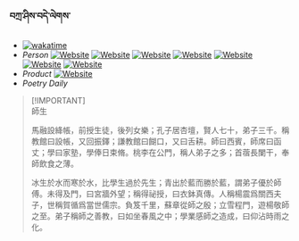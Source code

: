 ### བཀྲ་ཤིས་བདེ་ལེགས་ 
- [![wakatime](https://wakatime.com/badge/user/5043ee4a-e361-4607-9d47-d557f2005d05.svg)](https://wakatime.com/@5043ee4a-e361-4607-9d47-d557f2005d05) 
- _Person_	[![Website](https://img.shields.io/website?label=&up_color=orange&up_message=Tianchi&url=https%3A%2F%2Fshields.io)](https://tianchi.aliyun.com/home/science/scienceDetail?userId=1095279182618)	[![Website](https://img.shields.io/website?label=&up_color=violet&up_message=AIstudio&url=https%3A%2F%2Fshields.io)](https://aistudio.baidu.com/aistudio/personalcenter/thirdview/979775)	[![Website](https://img.shields.io/website?label=&up_color=blue&up_message=Kaggle&url=https%3A%2F%2Fshields.io)](https://www.kaggle.com/ivanxu/)	[![Website](https://img.shields.io/website?label=&up_color=gay&up_message=Yuque&url=https%3A%2F%2Fshields.io)](https://www.yuque.com/ivanaxu)	[![Website](https://img.shields.io/website?label=&up_color=brown&up_message=Leetcode&url=https%3A%2F%2Fshields.io)](https://leetcode.cn/u/ivanaxu)	[![Website](https://img.shields.io/website?label=&up_color=red&up_message=Gitee&url=https%3A%2F%2Fshields.io)](https://gitee.com/IvanaXu)	[![Website](https://img.shields.io/website?label=&up_color=yellow&up_message=Monkeytype&url=https%3A%2F%2Fshields.io)](https://monkeytype.com/profile/IvanaXu) 
- _Product_	[![Website](https://img.shields.io/website?label=alpha&up_color=blue&up_message=EDA&url=https%3A%2F%2Fshields.io)](http://eda.tangjt.cn/) 
- _Poetry Daily_ 

> [!IMPORTANT]\
> 師生
> 
> 馬融設絳帳，前授生徒，後列女樂；孔子居杏壇，賢人七十，弟子三千。稱教館曰設帳，又回振鐸；謙教館曰餬口，又曰舌耕。師曰西賓，師席曰函丈；學曰家塾，學俸日束脩。桃李在公門，稱人弟子之多；首蓿長闌干，奉師飲食之薄。
> 
> 冰生於水而寒於水，比學生過於先生；青出於藍而勝於藍，謂弟子優於師傅。未得及門，曰宮牆外望；稱得祕授，曰衣鉢真傳。人稱楊震爲關西夫子，世稱賀循爲當世儒宗。負笈千里，蘇章從師之殷；立雪程門，遊楊敬師之至。弟子稱師之善教，曰如坐春風之中；學業感師之造成，曰仰沾時雨之化。
>
